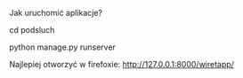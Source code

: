 Jak uruchomić aplikacje?

cd podsluch

python manage.py runserver

Najlepiej otworzyć w firefoxie: http://127.0.0.1:8000/wiretapp/

